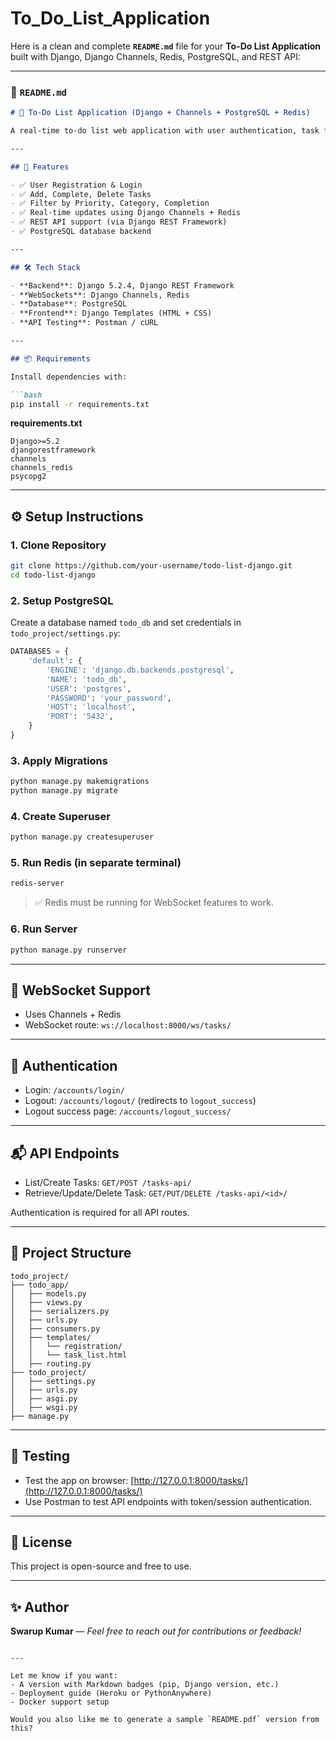 # To_Do_List_Application
Here is a clean and complete **`README.md`** file for your **To-Do List Application** built with Django, Django Channels, Redis, PostgreSQL, and REST API:

---

### 📘 `README.md`

````markdown
# 📝 To-Do List Application (Django + Channels + PostgreSQL + Redis)

A real-time to-do list web application with user authentication, task filtering, and REST API support.

---

## 🚀 Features

- ✅ User Registration & Login
- ✅ Add, Complete, Delete Tasks
- ✅ Filter by Priority, Category, Completion
- ✅ Real-time updates using Django Channels + Redis
- ✅ REST API support (via Django REST Framework)
- ✅ PostgreSQL database backend

---

## 🛠️ Tech Stack

- **Backend**: Django 5.2.4, Django REST Framework
- **WebSockets**: Django Channels, Redis
- **Database**: PostgreSQL
- **Frontend**: Django Templates (HTML + CSS)
- **API Testing**: Postman / cURL

---

## 📦 Requirements

Install dependencies with:

```bash
pip install -r requirements.txt
````

**requirements.txt**

```text
Django>=5.2
djangorestframework
channels
channels_redis
psycopg2
```

---

## ⚙️ Setup Instructions

### 1. Clone Repository

```bash
git clone https://github.com/your-username/todo-list-django.git
cd todo-list-django
```

### 2. Setup PostgreSQL

Create a database named `todo_db` and set credentials in `todo_project/settings.py`:

```python
DATABASES = {
    'default': {
        'ENGINE': 'django.db.backends.postgresql',
        'NAME': 'todo_db',
        'USER': 'postgres',
        'PASSWORD': 'your_password',
        'HOST': 'localhost',
        'PORT': '5432',
    }
}
```

### 3. Apply Migrations

```bash
python manage.py makemigrations
python manage.py migrate
```

### 4. Create Superuser

```bash
python manage.py createsuperuser
```

### 5. Run Redis (in separate terminal)

```bash
redis-server
```

> ✅ Redis must be running for WebSocket features to work.

### 6. Run Server

```bash
python manage.py runserver
```

---

## 🔌 WebSocket Support

* Uses Channels + Redis
* WebSocket route: `ws://localhost:8000/ws/tasks/`

---

## 🔐 Authentication

* Login: `/accounts/login/`
* Logout: `/accounts/logout/` (redirects to `logout_success`)
* Logout success page: `/accounts/logout_success/`

---

## 📬 API Endpoints

* List/Create Tasks: `GET/POST /tasks-api/`
* Retrieve/Update/Delete Task: `GET/PUT/DELETE /tasks-api/<id>/`

Authentication is required for all API routes.

---

## 📁 Project Structure

```
todo_project/
├── todo_app/
│   ├── models.py
│   ├── views.py
│   ├── serializers.py
│   ├── urls.py
│   ├── consumers.py
│   ├── templates/
│   │   └── registration/
│   │   └── task_list.html
│   ├── routing.py
├── todo_project/
│   ├── settings.py
│   ├── urls.py
│   ├── asgi.py
│   ├── wsgi.py
├── manage.py
```

---

## 🧪 Testing

* Test the app on browser: [http://127.0.0.1:8000/tasks/](http://127.0.0.1:8000/tasks/)
* Use Postman to test API endpoints with token/session authentication.

---

## 📜 License

This project is open-source and free to use.

---

## ✨ Author

**Swarup Kumar** — *Feel free to reach out for contributions or feedback!*

```

---

Let me know if you want:
- A version with Markdown badges (pip, Django version, etc.)
- Deployment guide (Heroku or PythonAnywhere)
- Docker support setup

Would you also like me to generate a sample `README.pdf` version from this?
```
